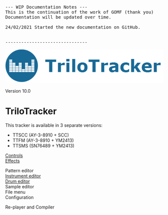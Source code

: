 <pre>
--- WIP Documentation Notes ---
This is the continuation of the work of GOMF (thank you)
Documentation will be updated over time.

24/02/2021 Started the new documentation on GitHub.


-------------------------------
</pre>
<img src="img/TitleLogo.png" >

Version 10.0<br>
# TriloTracker
This tracker is available in 3 separate versions:
* TTSCC (AY-3-8910 + SCC)
* TTFM (AY-3-8910 + YM2413)
* TTSMS (SN76489 + YM2413)


<a href="controls.md">Controls</a>  
<a href="effects.md">Effects</a>  


Pattern editor<br>
<a href="instrument_editor.md">Instrument editor</a>  
<a href="drum_editor.md">Drum editor</a>  
Sample editor<br>
File menu<br>
Configuration<br>

Re-player and Compiler<br>